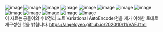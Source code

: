 
![image](https://github.com/user-attachments/assets/3d62a750-c9b0-497f-a2f4-e44413e00d43)
![image](https://github.com/user-attachments/assets/bac86878-2803-4af5-9d26-4baa6290720f)
![image](https://github.com/user-attachments/assets/d346e1c5-8230-4344-b320-0f058a8aacc7)
![image](https://github.com/user-attachments/assets/c016b0cb-5f04-4012-aa8d-0fae14308172)
![image](https://github.com/user-attachments/assets/98dc4fe3-5ad8-4b81-879d-20c940d5163c)
![image](https://github.com/user-attachments/assets/169d6c18-9dd5-4401-aa2a-167514612743)
![image](https://github.com/user-attachments/assets/1eb86ea3-8a6b-47a6-96ef-4f3b629be2cd)
![image](https://github.com/user-attachments/assets/07277d82-4cde-473c-a3d5-7d0e3db5356a)
![image](https://github.com/user-attachments/assets/1b7eb58d-aa96-45c3-ad46-50382c4900a0)
![image](https://github.com/user-attachments/assets/770d1142-7706-4c37-923d-8875d7ab35bf)
![image](https://github.com/user-attachments/assets/dedba3f7-1da1-4b07-ac53-f1197c10f56f)
![image](https://github.com/user-attachments/assets/7b96fa58-833f-43a7-b039-9d60d3729178)
![image](https://github.com/user-attachments/assets/a8001786-24ab-46ce-8ac7-b98b3abfcb62)
<br>
이 자료는 공돌이의 수학정리 노트 Variational AutoEncoder편을 제가 이해한 토대로 재구성한 것을 밝힙니다.
https://angeloyeo.github.io/2020/10/11/VAE.html
